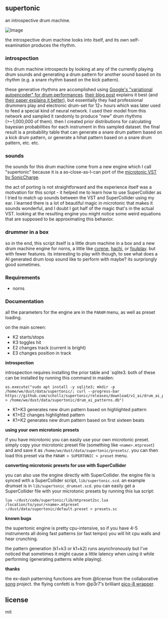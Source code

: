 ## supertonic

an introspective drum machine.

![Image](https://user-images.githubusercontent.com/6550035/120124212-22d3d680-c168-11eb-9b83-6d9b29303972.png)

the introspective drum machine looks into itself, and its own self-examination produces the rhythm.

### introspection

this drum machine introspects by looking at any of the currently playing drum sounds and generating a drum pattern for another sound based on its rhythm (e.g. a snare rhythm based on the kick pattern).

these generative rhythms are accomplished using [Google's "variational autoencoder" for drum performances](https://github.com/magenta/magenta/tree/master/magenta/models/music_vae). [their blog post](https://magenta.tensorflow.org/groovae) explains it best (and [their paper explains it better](https://arxiv.org/pdf/1803.05428.pdf)), but essentially they had professional drummers play and electronic drum-set for 12+ hours which was later used to feed a special kind of neural network. I used their model from this network and sampled it randomly to produce "new" drum rhythms (>~1,000,000 of them). then I created prior distributions for calculating bayesian probabilities for each instrument in this sampled dataset. the final result is a probability table that can generate a snare drum pattern based on a kick drum pattern, or generate a hihat pattern based on a snare drum pattern, etc. etc.


### sounds

the sounds for this drum machine come from a new engine which I call "supertonic" because it is a as-close-as-I-can port of the [microtonic VST by SonicCharge](https://soniccharge.com/microtonic). 

the act of porting is not straightforward and the experience itself was a motivation for this script - it helped me to learn how to use SuperCollider as I tried to match up sounds between the VST and SuperCollider using my ear. I learned there is a lot of beautiful magic in microtonic that makes it sounds wonderful, and I doubt I got half of the magic that's in the actual VST. looking at the resulting engine you might notice some weird equations that are supposed to be approximating this behavior.

### drummer in a box

so in the end, this script itself is a little drum machine in a box and a new drum machine engine for norns, a little like [cyrene](https://norns.community/authors/21echoes/cyrene), [hachi](https://norns.community/authors/pangrus/hachi), or [foulplay](https://norns.community/authors/justmat/foulplay). but with fewer features. its interesting to play with though, to see what does a AI generated drum loop sound like to perform with maybe? its surprisngly good sometimes.

### Requirements

- norns

### Documentation

all the parameters for the engine are in the `PARAM` menu, as well as preset loading.

on the main screen:

- K2 starts/stops
- K3 toggles hit
- E2 changes track (current is bright)
- E3 changes position in track

**introspection** 

introspection requires installing the prior table and `sqlite3. both of these can be installed by running this command in maiden:

```
os.execute("sudo apt install -y sqlite3; mkdir -p /home/we/dust/data/supertonic/; curl --progress-bar https://github.com/schollz/supertonic/releases/download/v1_ai/drum_ai_patterns.db > /home/we/dust/data/supertonic/drum_ai_patterns.db")
```

- K1+K3 generates new drum pattern based on highlighted pattern
- K1+E2 changes highlighted pattern
- K1+K2 generates new drum pattern based on first sixteen beats

**using your own microtonic presets**

if you have microtonic you can easily use your own microtonic preset. simply copy your microtonic preset file (something like `<name>.mtpreset`) and and save it as `/home/we/dust/data/supertonic/presets/`. you can then load this preset via the `PARAM > SUPERTONIC > preset` menu.

**converting microtonic presets for use with SuperCollider**

you can also use the engine directly with SuperCollider. the engine file is synced with a SuperCollider script, `lib/supertonic.scd`. an example drumset is in `lib/supertonic_drumset.scd`. you can easily get a SuperCollider file with your microtonic presets by running this lua script:

```
lua ~/dust/code/supertonic/lib/mtpreset2sc.lua /location/to/your/<name>.mtpreset ~/dust/data/supertonic/default.preset > presets.sc
```

**known bugs**

the supertonic engine is pretty cpu-intensive, so if you have 4-5 instruments all doing fast patterns (or fast tempo) you will hit cpu walls and hear crunching.

the pattern generation (k1+k3 or k1+k2) runs asynchronously but I've noticed that sometimes it might cause a little latency when using it while performing (generating patterns while playing).

**thanks**

the ex-dash patterning functions are from @license from the collaborative [song](https://github.com/northern-information/song/) project. the flying confetti is from @p3r7's brilliant [pico-8 wrapper](https://llllllll.co/t/p8-pico-8-wrapper-lib/37947).


## license 

mit 




